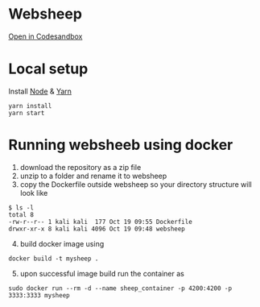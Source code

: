 # Websheep

[Open in Codesandbox](https://codesandbox.io/s/github/wishtack/websheep)

# Local setup

Install [Node](https://nodejs.org/en/download/) & [Yarn](https://classic.yarnpkg.com/en/docs/install/)

```
yarn install
yarn start
```
# Running websheeb using docker

1. download the repository as a zip file
2. unzip to a folder and rename it to websheep
3. copy the Dockerfile outside websheep so your directory structure will look like

```
$ ls -l      
total 8
-rw-r--r-- 1 kali kali  177 Oct 19 09:55 Dockerfile
drwxr-xr-x 8 kali kali 4096 Oct 19 09:48 websheep
```

4. build docker image using

```
docker build -t mysheep .
```

5. upon successful image build run the container as

```
sudo docker run --rm -d --name sheep_container -p 4200:4200 -p 3333:3333 mysheep 
```


